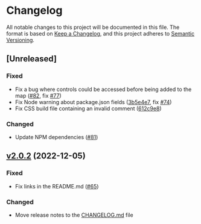# Changelog

All notable changes to this project will be documented in this file. The format is based on [Keep a Changelog](https://keepachangelog.com/en/1.0.0/), and this project adheres to [Semantic Versioning](https://semver.org/spec/v2.0.0.html).

## [Unreleased]

### Fixed

- Fix a bug where controls could be accessed before being added to the map ([#82](https://github.com/studiometa/vue-mapbox-gl/pull/82), fix [#77](https://github.com/studiometa/vue-mapbox-gl/issues/77))
- Fix Node warning about package.json fields ([3b5e4e7](https://github.com/studiometa/vue-mapbox-gl/commit/3b5e4e7), fix [#74](https://github.com/studiometa/vue-mapbox-gl/issues/74))
- Fix CSS build file containing an invalid comment ([612c9e8](https://github.com/studiometa/vue-mapbox-gl/commit/612c9e8))

### Changed

- Update NPM dependencies ([#81](https://github.com/studiometa/vue-mapbox-gl/pull/81))

## [v2.0.2](https://github.com/studiometa/vue-mapbox-gl/compare/2.0.1...2.0.2) (2022-12-05)

### Fixed

- Fix links in the README.md ([#65](https://github.com/studiometa/vue-mapbox-gl/pull/65))

### Changed

- Move release notes to the [CHANGELOG.md](https://github.com/studiometa/vue-mapbox-gl/blob/develop/CHANGELOG.md) file
